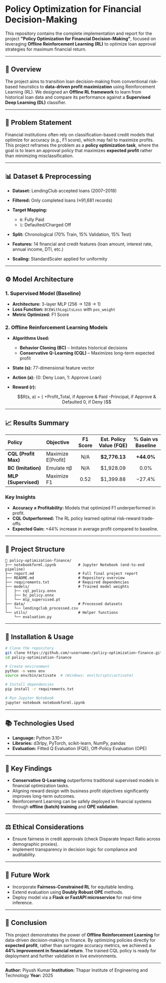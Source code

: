 # Policy Optimization for Financial Decision-Making

This repository contains the complete implementation and report for the project **"Policy Optimization for Financial Decision-Making"**, focused on leveraging **Offline Reinforcement Learning (RL)** to optimize loan approval strategies for maximum financial return.

---

## 🚀 Overview

The project aims to transition loan decision-making from conventional risk-based heuristics to **data-driven profit maximization** using Reinforcement Learning (RL). We designed an **Offline RL framework** to learn from historical loan data and compare its performance against a **Supervised Deep Learning (DL)** classifier.

---

## 🧠 Problem Statement

Financial institutions often rely on classification-based credit models that optimize for accuracy (e.g., F1 score), which may fail to maximize profits. This project reframes the problem as a **policy optimization task**, where the goal is to learn an approval policy that maximizes **expected profit** rather than minimizing misclassification.

---

## 📊 Dataset & Preprocessing

* **Dataset:** LendingClub accepted loans (2007–2018)
* **Filtered:** Only completed loans (≈91,681 records)
* **Target Mapping:**

  * `0`: Fully Paid
  * `1`: Defaulted/Charged Off
* **Split:** Chronological (70% Train, 15% Validation, 15% Test)
* **Features:** 14 financial and credit features (loan amount, interest rate, annual income, DTI, etc.)
* **Scaling:** StandardScaler applied for uniformity

---

## ⚙️ Model Architecture

### 1. Supervised Model (Baseline)

* **Architecture:** 3-layer MLP (256 → 128 → 1)
* **Loss Function:** `BCEWithLogitsLoss` with `pos_weight`
* **Metric Optimized:** F1 Score

### 2. Offline Reinforcement Learning Models

* **Algorithms Used:**

  * **Behavior Cloning (BC)** – Imitates historical decisions
  * **Conservative Q-Learning (CQL)** – Maximizes long-term expected profit
* **State (s):** 77-dimensional feature vector
* **Action (a):** {0: Deny Loan, 1: Approve Loan}
* **Reward (r):**

  ```math
  R(s, a) =
  { +Profit_Total, if Approve & Paid
  -Principal, if Approve & Defaulted
  0, if Deny }
  ```

---

## 📈 Results Summary

| Policy               | Objective          | F1 Score | Est. Policy Value (FQE) | % Gain vs Baseline |
| :------------------- | :----------------- | :------: | :---------------------: | :----------------: |
| **CQL (Profit Max)** | Maximize E[Profit] |    N/A   |      **$2,776.13**      |     **+44.0%**     |
| **BC (Imitation)**   | Emulate πβ         |    N/A   |        $1,928.09        |        0.0%        |
| **MLP (Supervised)** | Maximize F1        |   0.52   |        $1,399.88        |       −27.4%       |

### Key Insights

* **Accuracy ≠ Profitability:** Models that optimized F1 underperformed in profit.
* **CQL Outperformed:** The RL policy learned optimal risk-reward trade-offs.
* **Expected Gain:** +44% increase in average profit compared to baseline.

---

## 🧾 Project Structure

```
📂 policy-optimization-finance/
├── notebookforml.ipynb          # Jupyter Notebook (end-to-end pipeline)
├── report.md                    # Full final project report
├── README.md                    # Repository overview
├── requirements.txt             # Required dependencies
├── models/                      # Trained model weights
│   ├── cql_policy.onnx
│   ├── bc_policy.onnx
│   └── mlp_supervised.pt
├── data/                        # Processed datasets
│   └── lendingclub_processed.csv
└── utils/                       # Helper functions
    └── evaluation.py
```

---

## 🧩 Installation & Usage

```bash
# Clone the repository
git clone https://github.com/<username>/policy-optimization-finance.git
cd policy-optimization-finance

# Create environment
python -m venv env
source env/bin/activate  # (Windows: env\Scripts\activate)

# Install dependencies
pip install -r requirements.txt

# Run Jupyter Notebook
jupyter notebook notebookforml.ipynb
```

---

## 📚 Technologies Used

* **Language:** Python 3.10+
* **Libraries:** d3rlpy, PyTorch, scikit-learn, NumPy, pandas
* **Evaluation:** Fitted Q Evaluation (FQE), Off-Policy Evaluation (OPE)

---

## 🧮 Key Findings

* **Conservative Q-Learning** outperforms traditional supervised models in financial optimization tasks.
* Aligning reward design with business profit objectives significantly improves long-term outcomes.
* Reinforcement Learning can be safely deployed in financial systems through **offline (batch) training** and **OPE validation**.

---

## ⚖️ Ethical Considerations

* Ensure fairness in credit approvals (check Disparate Impact Ratio across demographic proxies).
* Implement transparency in decision logic for compliance and auditability.

---

## 🚧 Future Work

* Incorporate **Fairness-Constrained RL** for equitable lending.
* Extend evaluation using **Doubly Robust OPE** methods.
* Deploy model via a **Flask or FastAPI microservice** for real-time inference.

---

## 🏁 Conclusion

This project demonstrates the power of **Offline Reinforcement Learning** for data-driven decision-making in finance. By optimizing policies directly for **expected profit**, rather than surrogate accuracy metrics, we achieved a **44% improvement in financial return**. The trained CQL policy is ready for deployment and further validation in live environments.

---

**Author:** Piyush Kumar
**Institution:** Thapar Institute of Engineering and Technology
**Year:** 2025
